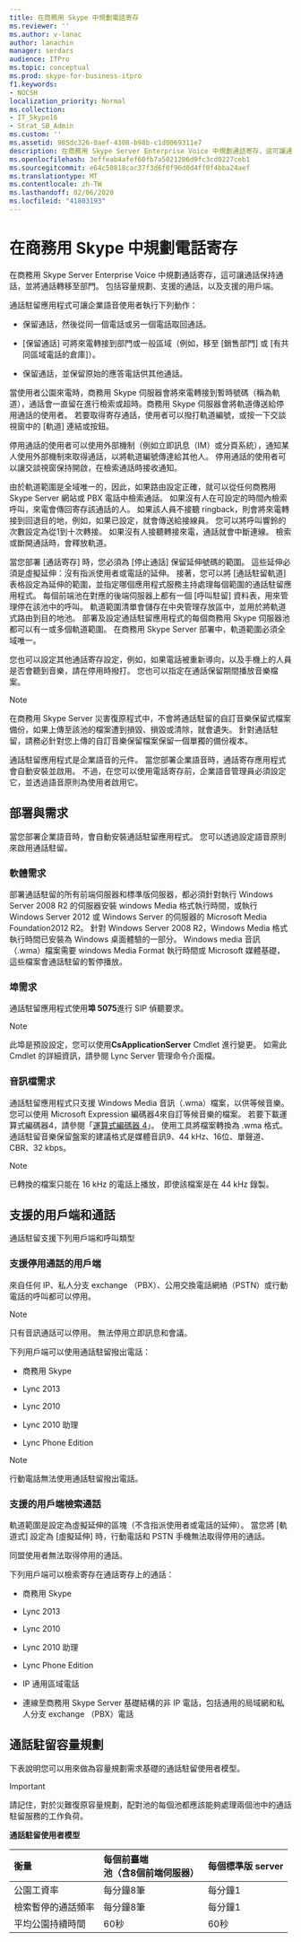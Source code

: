 ```yaml
---
title: 在商務用 Skype 中規劃電話寄存
ms.reviewer: ''
ms.author: v-lanac
author: lanachin
manager: serdars
audience: ITPro
ms.topic: conceptual
ms.prod: skype-for-business-itpro
f1.keywords:
- NOCSH
localization_priority: Normal
ms.collection:
- IT_Skype16
- Strat_SB_Admin
ms.custom: ''
ms.assetid: 985dc326-0aef-4308-b98b-c1d0069311e7
description: 在商務用 Skype Server Enterprise Voice 中規劃通話寄存，這可讓通話保持通話，並將通話轉移至部門。 包括容量規劃、支援的通話，以及支援的用戶端。
ms.openlocfilehash: 3effeab4afef60fb7a5021206d9fc3cd0227ceb1
ms.sourcegitcommit: e64c50818cac37f3d6f0f96d0d4ff0f4bba24aef
ms.translationtype: MT
ms.contentlocale: zh-TW
ms.lasthandoff: 02/06/2020
ms.locfileid: "41803193"
---
```

# <a name="plan-for-call-park-in-skype-for-business"></a>在商務用 Skype 中規劃電話寄存
 
在商務用 Skype Server Enterprise Voice 中規劃通話寄存，這可讓通話保持通話，並將通話轉移至部門。 包括容量規劃、支援的通話，以及支援的用戶端。
  
通話駐留應用程式可讓企業語音使用者執行下列動作：
  
- 保留通話，然後從同一個電話或另一個電話取回通話。
    
- [保留通話] 可將來電轉接到部門或一般區域（例如，移至 [銷售部門] 或 [有共同區域電話的倉庫]）。
    
- 保留通話，並保留原始的應答電話供其他通話。
    
當使用者公園來電時，商務用 Skype 伺服器會將來電轉接到暫時號碼（稱為軌道），通話會一直留在進行檢索或超時。商務用 Skype 伺服器會將軌道傳送給停用通話的使用者。 若要取得寄存通話，使用者可以撥打軌道編號，或按一下交談視窗中的 [軌道] 連結或按鈕。 
  
停用通話的使用者可以使用外部機制（例如立即訊息（IM）或分頁系統），通知某人使用外部機制來取得通話，以將軌道編號傳達給其他人。 停用通話的使用者可以讓交談視窗保持開啟，在檢索通話時接收通知。
  
由於軌道範圍是全域唯一的，因此，如果路由設定正確，就可以從任何商務用 Skype Server 網站或 PBX 電話中檢索通話。 如果沒有人在可設定的時間內檢索呼叫，來電會傳回寄存該通話的人。 如果該人員不接聽 ringback，則會將來電轉接到回退目的地，例如，如果已設定，就會傳送給接線員。 您可以將呼叫響鈴的次數設定為從1到十次轉接。 如果沒有人接聽轉接來電，通話就會中斷連線。 檢索或斷開通話時，會釋放軌道。
  
當您部署 [通話寄存] 時，您必須為 [停止通話] 保留延伸號碼的範圍。 這些延伸必須是虛擬延伸：沒有指派使用者或電話的延伸。 接著，您可以將 [通話駐留軌道] 表格設定為延伸的範圍，並指定哪個應用程式服務主持處理每個範圍的通話駐留應用程式。 每個前端池在對應的後端伺服器上都有一個 [呼叫駐留] 資料表，用來管理停在該池中的呼叫。 軌道範圍清單會儲存在中央管理存放區中，並用於將軌道式路由到目的地池。 部署及設定通話駐留應用程式的每個商務用 Skype 伺服器池都可以有一或多個軌道範圍。 在商務用 Skype Server 部署中，軌道範圍必須全域唯一。 
  
您也可以設定其他通話寄存設定，例如，如果電話被重新導向，以及手機上的人員是否會聽到音樂，請在停用時撥打。 您也可以指定在通話保留期間播放音樂檔案。
  
> [!NOTE]
> 在商務用 Skype Server 災害復原程式中，不會將通話駐留的自訂音樂保留式檔案備份，如果上傳至該池的檔案遭到損毀、損毀或清除，就會遺失。 針對通話駐留，請務必針對您上傳的自訂音樂保留檔案保留一個單獨的備份複本。 
  
通話駐留應用程式是企業語音的元件。 當您部署企業語音時，通話寄存應用程式會自動安裝並啟用。 不過，在您可以使用電話寄存前，企業語音管理員必須設定它，並透過語音原則為使用者啟用它。
  
## <a name="deployment-and-requirements"></a>部署與需求

當您部署企業語音時，會自動安裝通話駐留應用程式。 您可以透過設定語音原則來啟用通話駐留。
  
### <a name="software-requirements"></a>軟體需求

部署通話駐留的所有前端伺服器和標準版伺服器，都必須針對執行 Windows Server 2008 R2 的伺服器安裝 windows Media 格式執行時間，或執行 Windows Server 2012 或 Windows Server 的伺服器的 Microsoft Media Foundation2012 R2。 針對 Windows Server 2008 R2，Windows Media 格式執行時間已安裝為 Windows 桌面體驗的一部分。 Windows media 音訊（.wma）檔案需要 windows Media Format 執行時間或 Microsoft 媒體基礎，這些檔案會通話駐留的暫停播放。
  
### <a name="port-requirements"></a>埠需求

通話駐留應用程式使用**埠 5075**進行 SIP 偵聽要求。
    
> [!NOTE]
> 此埠是預設設定，您可以使用**CsApplicationServer** Cmdlet 進行變更。 如需此 Cmdlet 的詳細資訊，請參閱 Lync Server 管理命令介面檔。
  
### <a name="audio-file-requirements"></a>音訊檔需求

通話駐留應用程式只支援 Windows Media 音訊（.wma）檔案，以供等候音樂。 您可以使用 Microsoft Expression 編碼器4來自訂等候音樂的檔案。 若要下載運算式編碼器4，請參閱「[運算式編碼器 4](https://go.microsoft.com/fwlink/p/?linkId=202843)」。 使用工具將檔案轉換為 .wma 格式。 通話駐留音樂保留盤案的建議格式是媒體音訊9、44 kHz、16位、單聲道、CBR、32 kbps。
  
> [!NOTE]
> 已轉換的檔案只能在 16 kHz 的電話上播放，即使該檔案是在 44 kHz 錄製。 
  
## <a name="supported-clients-and-calls"></a>支援的用戶端和通話

通話駐留支援下列用戶端和呼叫類型
  
### <a name="clients-supported-for-parking-calls"></a>支援停用通話的用戶端

來自任何 IP、私人分支 exchange （PBX）、公用交換電話網絡（PSTN）或行動電話的呼叫都可以停用。
  
> [!NOTE]
> 只有音訊通話可以停用。 無法停用立即訊息和會議。 
  
下列用戶端可以使用通話駐留撥出電話：
  
- 商務用 Skype
    
- Lync 2013
    
- Lync 2010
    
- Lync 2010 助理
    
- Lync Phone Edition
    
> [!NOTE]
> 行動電話無法使用通話駐留撥出電話。 
  
### <a name="clients-supported-for-retrieving-calls"></a>支援的用戶端檢索通話

軌道範圍是設定為虛擬延伸的區塊（不含指派使用者或電話的延伸）。 當您將 [軌道式] 設定為 [虛擬延伸] 時，行動電話和 PSTN 手機無法取得停用的通話。
  
同盟使用者無法取得停用的通話。
  
下列用戶端可以檢索寄存在通話寄存上的通話：
  
- 商務用 Skype
    
- Lync 2013
    
- Lync 2010
    
- Lync 2010 助理
    
- Lync Phone Edition
    
- IP 通用區域電話
    
- 連線至商務用 Skype Server 基礎結構的非 IP 電話，包括通用的局域網和私人分支 exchange （PBX）電話
    
## <a name="call-park-capacity-planning"></a>通話駐留容量規劃

下表說明您可以用來做為容量規劃需求基礎的通話駐留使用者模型。
  
> [!IMPORTANT]
> 請記住，對於災難復原容量規劃，配對池的每個池都應該能夠處理兩個池中的通話駐留服務的工作負荷。 
  
**通話駐留使用者模型**

|**衡量**|**每個前臺端<br/>池（含8個前端伺服器）**|**每個標準版 server**|
|:-----|:-----|:-----|
|公園工資率  <br/> |每分鐘8筆  <br/> |每分鐘1  <br/> |
|檢索暫停的通話頻率  <br/> |每分鐘8筆  <br/> |每分鐘1  <br/> |
|平均公園持續時間  <br/> |60秒  <br/> |60秒  <br/> |
   

